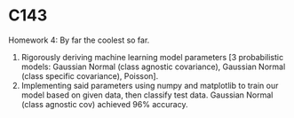 # C143

Homework 4: By far the coolest so far. 
1. Rigorously deriving machine learning model parameters [3 probabilistic models: Gaussian Normal (class agnostic covariance), Gaussian Normal (class specific covariance), Poisson].
2. Implementing said parameters using numpy and matplotlib to train our model based on given data, then classify test data. Gaussian Normal (class agnostic cov) achieved 96% accuracy.
